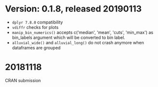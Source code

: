 
# Version: 0.1.8, released 20190113
- `dplyr 7.8.0` compatibility
- `vdiffr` checks for plots
- `manip_bin_numerics()` accepts c('median', 'mean', 'cuts', 'min_max') as bin_labels
argument which will be converted to bin label.
- `alluvial_wide()` and `alluvial_long()` do not crash anymore when dataframes are grouped

# 20181118
CRAN submission


